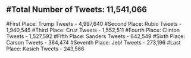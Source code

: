 #Total Number of Tweets: 11,541,066 
---
#First Place: Trump Tweets - 4,997,640
#Second Place: Rubio Tweets - 1,940,545
#Third Place: Cruz Tweets - 1,552,511
#Fourth Place: Clinton Tweets - 1,527,592
#Fifth Place: Sanders Tweets - 642,549
#Sixth Place: Carson Tweets - 364,474
#Seventh Place: Jeb! Tweets - 273,196
#Last Place: Kasich Tweets - 243,566
